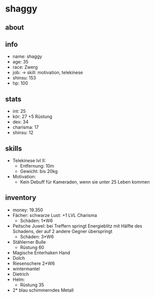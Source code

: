 # shaggy

## about

## info

* name: shaggy 
* age: 35
* race: Zwerg
* job: -> skill: motivation, telekinese
* shinsu: 153 
* hp: 100 

## stats

* int: 25
* kör: 27 +5 Rüstung
* dex: 34
* charisma: 17
* shinsu: 12

## skills

* Telekinese lvl II:
  * Entfernung: 10m
  * Gewicht: bis 20kg
* Motivation:
  * Kein Debuff für Kameraden, wenn sie unter 25 Leben kommen

## inventory

* money: 19.350
* Fächer: schwarze Lust: +1 LVL Charisma 
  * Schäden: 1*W6
* Peitsche Juwel: bei Treffern springt Energieblitz mit Hälfte des Schadens, der auf 2 andere Gegner überspringt
  * Schäden: 3*W6
* Stählerner Bulle
  * Rüstung 60
* Magische Enterhaken Hand 
* Dolch
* Riesenschere 2*W6
* wintermantel
* Dietrich
* Helm: 
  * Rüstung 35
* 2* blau schimmerndes Metall     
